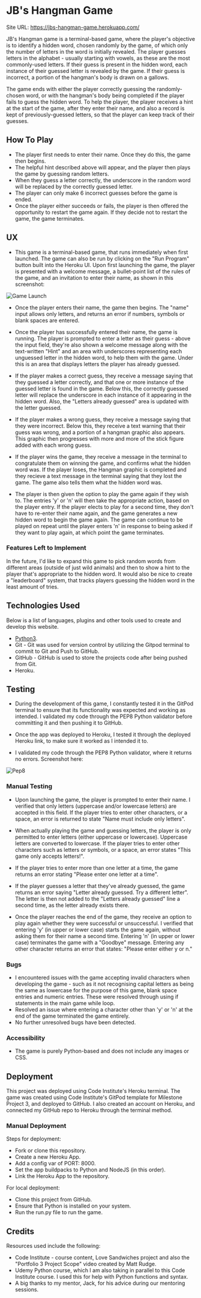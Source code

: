 # JB's Hangman Game

Site URL: https://jbs-hangman-game.herokuapp.com/

JB's Hangman game is a terminal-based game, where the player's objective is to identify a hidden word, chosen randomly by the game, of which only the number of letters in the word is initially revealed. The player guesses letters in the alphabet - usually starting with vowels, as these are the most commonly-used letters. If their guess is present in the hidden word, each instance of their guessed letter is revealed by the game. If their guess is incorrect, a portion of the hangman's body is drawn on a gallows. 

The game ends with either the player correctly guessing the randomly-chosen word, or with the hangman's body being completed if the player fails to guess the hidden word. To help the player, the player receives a hint at the start of the game, after they enter their name, and also a record is kept of previously-guessed letters, so that the player can keep track of their guesses.

## How To Play

* The player first needs to enter their name. Once they do this, the game then begins. 
* The helpful hint described above will appear, and the player then plays the game by guessing random letters. 
* When they guess a letter correctly, the underscore in the random word will be replaced by the correctly guessed letter.
* The player can only make 6 incorrect guesses before the game is ended. 
* Once the player either succeeds or fails, the player is then offered the opportunity to restart the game again. If they decide not to restart the game, the game terminates.

## UX

* This game is a terminal-based game, that runs immediately when first launched. The game can also be run by clicking on the "Run Program" button built into the Heroku UI. Upon first launching the game, the player is presented with a welcome message, a bullet-point list of the rules of the game, and an invitation to enter their name, as shown in this screenshot:

![Game Launch](https://github.com/JBurrellIRL/ProjectThree/blob/main/assets/gamelaunch.png?raw=true)

* Once the player enters their name, the game then begins. The "name" input allows only letters, and returns an error if numbers, symbols or blank spaces are entered.

* Once the player has successfully entered their name, the game is running. The player is prompted to enter a letter as their guess - above the input field, they're also shown a welcome message along with the text-written "Hint" and an area with underscores representing each unguessed letter in the hidden word, to help them with the game. Under this is an area that displays letters the player has already guessed.

* If the player makes a correct guess, they receive a message saying that they guessed a letter correctly, and that one or more instance of the guessed letter is found in the game. Below this, the correctly guessed letter will replace the underscore in each instance of it appearing in the hidden word. Also, the "Letters already guessed" area is updated with the letter guessed.

* If the player makes a wrong guess, they receive a message saying that they were incorrect. Below this, they receive a text warning that their guess was wrong, and a portion of a hangman graphic also appears. This graphic then progresses with more and more of the stick figure added with each wrong guess.

* If the player wins the game, they receive a message in the terminal to congratulate them on winning the game, and confirms what the hidden word was. If the player loses, the Hangman graphic is completed and they recieve a text message in the terminal saying that they lost the game. The game also tells them what the hidden word was.

* The player is then given the option to play the game again if they wish to. The entries 'y' or 'n' will then take the appropriate action, based on the player entry. If the player elects to play for a second time, they don't have to re-enter their name again, and the game generates a new hidden word to begin the game again. The game can continue to be played on repeat until the player enters 'n' in response to being asked if they want to play again, at which point the game terminates.

### Features Left to Implement

In the future, I'd like to expand this game to pick random words from different areas (outside of just wild animals) and then to show a hint to the player that's appropriate to the hidden word. It would also be nice to create a "leaderboard" system, that tracks players guessing the hidden word in the least amount of tries.

## Technologies Used

Below is a list of languages, plugins and other tools used to create and develop this website. 

* [Python3](https://www.python.org/).
* Git - Git was used for version control by utilizing the Gitpod terminal to commit to Git and Push to GitHub.
* GitHub - GitHub is used to store the projects code after being pushed from Git.
* Heroku.

## Testing

* During the development of this game, I constantly tested it in the GitPod terminal to ensure that its functionality was expected and working as intended. I validated my code through the PEP8 Python validator before committing it and then pushing it to GitHub.

* Once the app was deployed to Heroku, I tested it through the deployed Heroku link, to make sure it worked as I intended it to.
* I validated my code through the PEP8 Python validator, where it returns no errors. Screenshot here:

![Pep8](https://github.com/JBurrellIRL/ProjectThree/blob/main/assets/pep8.png?raw=true)

### Manual Testing

* Upon launching the game, the player is prompted to enter their name. I verified that only letters (uppercase and/or lowercase letters) are accepted in this field. If the player tries to enter other characters, or a space, an error is returned to state "Name must include only letters".

* When actually playing the game and guessing letters, the player is only permitted to enter letters (either uppercase or lowercase). Uppercase letters are converted to lowercase. If the player tries to enter other characters such as letters or symbols, or a space, an error states "This game only accepts letters!". 

* If the player tries to enter more than one letter at a time, the game returns an error stating "Please enter one letter at a time".

* If the player guesses a letter that they've already guessed, the game returns an error saying "Letter already guessed. Try a different letter". The letter is then not added to the "Letters already guessed" line a second time, as the letter already exists there.

* Once the player reaches the end of the game, they receive an option to play again whether they were successful or unsuccessful. I verified that entering 'y' (in upper or lower case) starts the game again, without asking them for their name a second time. Entering 'n' (in upper or lower case) terminates the game with a "Goodbye" message. Entering any other character returns an error that states: "Please enter either y or n."


### Bugs

* I encountered issues with the game accepting invalid characters when developing the game - such as it not recognising capital letters as being the same as lowercase for the purpose of this game, blank space entries and numeric entries. These were resolved through using if statements in the main game while loop.
* Resolved an issue where entering a character other than 'y' or 'n' at the end of the game terminated the game entirely.
* No further unresolved bugs have been detected.

### Accessibility

* The game is purely Python-based and does not include any images or CSS.

## Deployment

This project was deployed using Code Institute's Heroku terminal. The game was created using Code Institute's GitPod template for Milestone Project 3, and deployed to GitHub. I also created an account on Heroku, and connected my GitHub repo to Heroku through the terminal method. 

### Manual Deployment

Steps for deployment:
* Fork or clone this repository.
* Create a new Heroku App.
* Add a config var of PORT: 8000.
* Set the app buildpacks to Python and NodeJS (in this order).
* Link the Heroku App to the repository.

For local deployment:

* Clone this project from GitHub.
* Ensure that Python is installed on your system.
* Run the run.py file to run the game.

## Credits

Resources used include the following:

* Code Institute - course content, Love Sandwiches project and also the "Portfolio 3 Project Scope" video created by Matt Rudge.
* Udemy Python course, which I am also taking in parallel to this Code Institute course. I used this for help with Python functions and syntax. 
* A big thanks to my mentor, Jack, for his advice during our mentoring sessions.